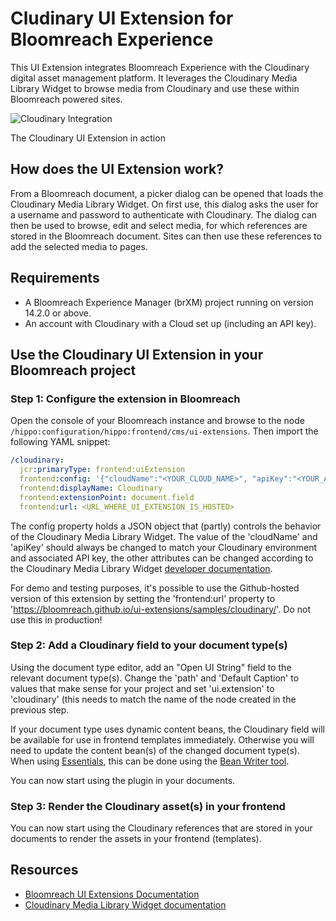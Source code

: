 # Cludinary UI Extension for Bloomreach Experience

This UI Extension integrates Bloomreach Experience with the Cloudinary digital asset management platform. It leverages the Cloudinary Media Library Widget to browse media from Cloudinary and use these within Bloomreach powered sites.

![Cloudinary Integration](Cloudinary.gif)

The Cloudinary UI Extension in action

## How does the UI Extension work?

From a Bloomreach document, a picker dialog can be opened that loads the Cloudinary Media Library Widget. On first use, this dialog asks the user for a username and password to authenticate with Cloudinary. The dialog can then be used to browse, edit and select media, for which references are stored in the Bloomreach document. Sites can then use these references to add the selected media to pages.

## Requirements

- A Bloomreach Experience Manager (brXM) project running on version 14.2.0 or above.
- An account with Cloudinary with a Cloud set up (including an API key).

## Use the Cloudinary UI Extension in your Bloomreach project

### Step 1: Configure the extension in Bloomreach

Open the console of your Bloomreach instance and browse to the node `/hippo:configuration/hippo:frontend/cms/ui-extensions`. Then import the following YAML snippet:

```yaml
/cloudinary:
  jcr:primaryType: frontend:uiExtension
  frontend:config: '{"cloudName":"<YOUR_CLOUD_NAME>", "apiKey":"<YOUR_API_KEY>","multiple":false, "resourceType":"image"}'
  frontend:displayName: Cloudinary
  frontend:extensionPoint: document.field
  frontend:url: <URL_WHERE_UI_EXTENSION_IS_HOSTED>
```

The config property holds a JSON object that (partly) controls the behavior of the Cloudinary Media Library Widget. The value of the 'cloudName' and 'apiKey' should always be changed to match your Cloudinary environment and associated API key, the other attributes can be changed according to the Cloudinary Media Library Widget [developer documentation](https://cloudinary.com/documentation/media_library_widget).

For demo and testing purposes, it's possible to use the Github-hosted version of this extension by setting the 'frontend:url' property to 'https://bloomreach.github.io/ui-extensions/samples/cloudinary/'. Do not use this in production!

### Step 2: Add a Cloudinary field to your document type(s)

Using the document type editor, add an "Open UI String" field to the relevant document type(s). Change the 'path' and 'Default Caption' to values that make sense for your project and set 'ui.extension' to 'cloudinary' (this needs to match the name of the node created in the previous step.

If your document type uses dynamic content beans, the Cloudinary field will be available for use in frontend templates immediately. Otherwise you will need to update the content bean(s) of the changed document type(s). When using [Essentials](https://documentation.bloomreach.com/library/setup/introduction.html), this can be done using the [Bean Writer tool](https://documentation.bloomreach.com/library/setup/development-tools.html#beanwriter).

You can now start using the plugin in your documents.

### Step 3: Render the Cloudinary asset(s) in your frontend

You can now start using the Cloudinary references that are stored in your documents to render the assets in your frontend (templates).

## Resources

- [Bloomreach UI Extensions Documentation](https://documentation.bloomreach.com/library/concepts/open-ui/introduction.html)
- [Cloudinary Media Library Widget documentation](https://cloudinary.com/documentation/media_library_widget)
